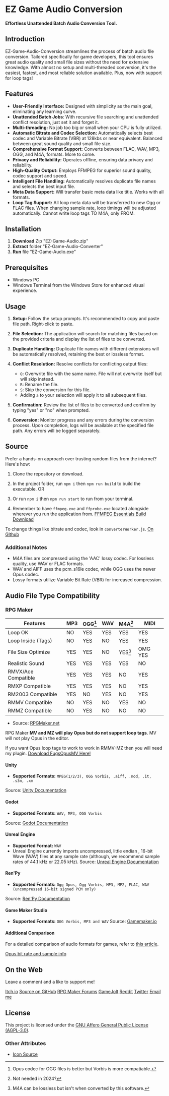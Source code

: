 # EZ Game Audio Conversion

**Effortless Unattended Batch Audio Conversion Tool.**

## Introduction

EZ-Game-Audio-Conversion streamlines the process of batch audio file conversion. Tailored specifically for game developers, this tool ensures great audio quality and small file sizes without the need for extensive knowledge. With almost no setup and multi-threaded conversion, it's the easiest, fastest, and most reliable solution available. Plus, now with support for loop tags!

## Features

- **User-Friendly Interface:** Designed with simplicity as the main goal, eliminating any learning curve.
- **Unattended Batch Jobs**: With recursive file searching and unattended conflict resolution, just set it and forget it.
- **Multi-threading:** No job too big or small when your CPU is fully utilized.
- **Automatic Bitrate and Codec Selection:** Automatically selects best codec and Variable Bitrate (VBR) at 128kbs or near equivalent. Balanced between great sound quality and small file size.
- **Comprehensive Format Support:** Converts between FLAC, WAV, MP3, OGG, and M4A, formats. More to come.
- **Privacy and Reliability:** Operates offline, ensuring data privacy and reliability.
- **High-Quality Output:** Employs FFMPEG for superior sound quality, codec support and speed.
- **Intelligent File Handling:** Automatically resolves duplicate file names and selects the best input file.
- **Meta Data Support:** Will transfer basic meta data like title. Works with all formats.
- **Loop Tag Support:** All loop meta data will be transferred to new Ogg or FLAC files. When changing sample rate, loop timings will be adjusted automatically. Cannot write loop tags TO M4A, only FROM.

## Installation

1. **Download** Zip "EZ-Game-Audio.zip"
2. **Extract**  folder "EZ-Game-Audio-Converter"
3. **Run** file "EZ-Game-Audio.exe"

## Prerequisites

- Windows PC
- Windows Terminal from the Windows Store for enhanced visual experience.

## Usage

1. **Setup:** Follow the setup prompts. It's recommended to copy and paste file path. Right-click to paste.

2. **File Selection:** The application will search for matching files based on the provided criteria and display the list of files to be converted.

3. **Duplicate Handling:** Duplicate file names with different extensions will be automatically resolved, retaining the best or lossless format.

4. **Conflict Resolution:** Resolve conflicts for conflicting output files:
   - `O`: Overwrite file with the same name. File will not overwrite itself but will skip instead.
   - `R`: Rename the file.
   - `S`: Skip the conversion for this file.
   - Adding `a` to your selection will apply it to all subsequent files.

5. **Confirmation:** Review the list of files to be converted and confirm by typing "yes" or "no" when prompted.

6. **Conversion:** Monitor progress and any errors during the conversion process. Upon completion, logs will be available at the specified file path. Any errors will be logged separately.

## Source

Prefer a hands-on approach over trusting random files from the internet? Here's how:

1. Clone the repository or download.

2. In the project folder, run `npm i` then `npm run build` to build the executable.
 OR
2. Or run `npm i` then `npm run start` to run from your terminal.

3. Remember to have `ffmpeg.exe` and `ffprobe.exe` located alongside wherever you run the application from.
[FFMPEG Essentials Build Download](https://www.gyan.dev/ffmpeg/builds/#release-builds)

To change things like bitrate and codec, look in `converterWorker.js`. 
[On Github](https://github.com/SpaceFoon/Ez-Game-Audio-Conversion)

### Additional Notes

- M4A files are compressed using the 'AAC' lossy codec. For lossless quality, use WAV or FLAC formats.
- WAV and AIFF uses the pcm_s16le codec, while OGG uses the newer Opus codec.
- Lossy formats utilize Variable Bit Rate (VBR) for increased compression.

## Audio File Type Compatibility

### RPG Maker

| Features |  MP3 |  OGG[^3] | WAV | M4A[^1] | MIDI |
|--|--|--|--|--|--|
| Loop OK | NO | YES | YES | YES | YES |
| Loop Inside (Tags) | NO | YES | NO | YES | YES |
| File Size Optimize | YES | YES | NO | YES[^2] | OMG YES |
| Realistic Sound | YES | YES | YES | YES | NO |
| RMVX/Ace Compatible| YES | YES | YES | NO | YES |
| RMXP Compatible | YES | YES | YES | NO | YES |
| RM2003 Compatible | YES | NO | YES | NO | YES |
| RMMV Compatible | NO | YES | NO | YES | NO |
| RMMZ Compatible | NO | YES | NO | NO | NO |

[^1]: Not needed in 2024?
[^2]: M4A can be lossless but isn't when converted by this software.
[^3]: Opus codec for OGG files is better but Vorbis is more compatiable.

- Source: [RPGMaker.net](https://rpgmaker.net/articles/2633/)

RPG Maker **MV and MZ will play Opus but do not support loop tags**. MV will not play Opus in the editor.

If you want Opus loop tags to work to work in RMMV-MZ then you will need my plugin. 
[Download FugsOpusMV Here!](https://spacefoon.itch.io/fugs-ogg-opus-loop-tag-support-for-rmmv)

#### Unity

- **Supported Formats:** `MPEG(1/2/3), OGG Vorbis, .aiff, .mod, .it, .s3m, .xm`

Source: [Unity Documentation](https://docs.unity3d.com/352/Documentation/Manual/AudioFiles.html)

#### Godot

- **Supported Formats:** `WAV, MP3, OGG Vorbis`

Source: [Godot Documentation](https://docs.godotengine.org/en/stable/tutorials/assets_pipeline/importing_audio_samples.html#supported-audio-formats)

#### Unreal Engine

- **Supported Format:** `WAV`
- Unreal Engine currently imports uncompressed, little endian , 16-bit Wave (WAV) files at any sample rate (although, we recommend sample rates of 44.1 kHz or 22.05 kHz).
Source: [Unreal Engine Documentation](https://docs.unrealengine.com/4.27/en-US/WorkingWithAudio/ImportingAudio/)

#### Ren'Py

- **Supported Formats:** `Ogg Opus, Ogg Vorbis, MP3, MP2, FLAC, WAV (uncompressed 16-bit signed PCM only)`

Source: [Ren'Py Documentation](https://www.renpy.org/doc/html/audio.html)

#### Game Maker Studio

- **Supported Formats:** `OGG Vorbis, MP3 and WAV`
Source: [Gamemaker.io](https://manual.gamemaker.io/monthly/en/GameMaker_Language/GML_Reference/Asset_Management/Audio/Audio.htm)

#### Additional Comparison

For a detailed comparison of audio formats for games, refer to [this article](https://dev.to/tenry/comparison-of-audio-formats-for-games-jak).

[Opus bit rate and sample info](https://wiki.xiph.org/Opus_Recommended_Settings)

## On the Web

Leave a comment and a like to support me!

[Itch.io](https://spacefoon.itch.io/ez-game-audio-format-conversion)
[Source on GitHub](https://github.com/SpaceFoon/Ez-Game-Audio-Conversion)
[RPG Maker Forums](https://forums.rpgmakerweb.com/index.php?threads/v1-3-tool-ez-batch-game-audio-converter-for-windows.163150/)
[GameJolt](https://gamejolt.com/@Fooney)
[Reddit](https://www.reddit.com/user/Puzzleheaded-Soup362/)
[Twitter](https://twitter.com/Fooney_)
[Email me](mailto:fooneyfoo@gmail.com)
[](https://ko-fi.com/fooney58825)
[](https://app.gumroad.com/dashboard)
[](https://www.gamedev.net/fooney/)
[](https://www.ascensiongamedev.com/files/file/183-ez-game-audio-conversion/)


## License

This project is licensed under the [GNU Affero General Public License (AGPL-3.0)](https://www.gnu.org/licenses/agpl-3.0.txt).

### Other Attributes

- [Icon Source](https://icon-icons.com/icon/audio-x-generic/36263)
